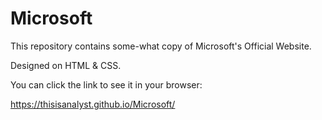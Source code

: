 # Microsoft

This repository contains some-what copy of Microsoft's Official Website.

Designed on HTML & CSS.

You can click the link to see it in your browser:

https://thisisanalyst.github.io/Microsoft/
